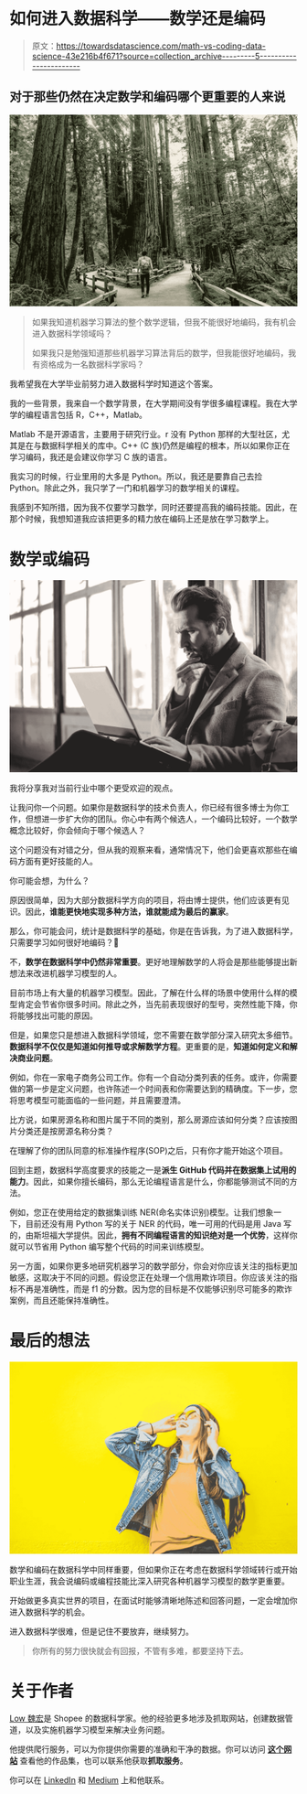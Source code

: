 # 如何进入数据科学——数学还是编码

> 原文：<https://towardsdatascience.com/math-vs-coding-data-science-43e216b4f671?source=collection_archive---------5----------------------->

## 对于那些仍然在决定数学和编码哪个更重要的人来说

![](img/5cd0695e9c62771f8a347ea2d2117dcd.png)

> 如果我知道机器学习算法的整个数学逻辑，但我不能很好地编码，我有机会进入数据科学领域吗？
> 
> 如果我只是勉强知道那些机器学习算法背后的数学，但我能很好地编码，我有资格成为一名数据科学家吗？

我希望我在大学毕业前努力进入数据科学时知道这个答案。

我的一些背景，我来自一个数学背景，在大学期间没有学很多编程课程。我在大学学的编程语言包括 R，C++，Matlab。

Matlab 不是开源语言，主要用于研究行业。r 没有 Python 那样的大型社区，尤其是在与数据科学相关的库中。C++ (C 族)仍然是编程的根本，所以如果你正在学习编码，我还是会建议你学习 C 族的语言。

我实习的时候，行业里用的大多是 Python。所以，我还是要靠自己去捡 Python。除此之外，我只学了一门和机器学习的数学相关的课程。

我感到不知所措，因为我不仅要学习数学，同时还要提高我的编码技能。因此，在那个时候，我想知道我应该把更多的精力放在编码上还是放在学习数学上。

# 数学或编码

![](img/59fa51f0ba200222e62db9c753257a7e.png)

我将分享我对当前行业中哪个更受欢迎的观点。

让我问你一个问题。如果你是数据科学的技术负责人，你已经有很多博士为你工作，但想进一步扩大你的团队。你心中有两个候选人，一个编码比较好，一个数学概念比较好，你会倾向于哪个候选人？

这个问题没有对错之分，但从我的观察来看，通常情况下，他们会更喜欢那些在编码方面有更好技能的人。

你可能会想，为什么？

原因很简单，因为大部分数据科学方向的项目，将由博士提供，他们应该更有见识。因此，**谁能更快地实现多种方法，谁就能成为最后的赢家**。

那么，你可能会问，统计是数据科学的基础，你是在告诉我，为了进入数据科学，只需要学习如何很好地编码？🤔

不，**数学在数据科学中仍然非常重要**。更好地理解数学的人将会是那些能够提出新想法来改进机器学习模型的人。

目前市场上有大量的机器学习模型。因此，了解在什么样的场景中使用什么样的模型肯定会节省你很多时间。除此之外，当先前表现很好的型号，突然性能下降，你将能够找出可能的原因。

但是，如果您只是想进入数据科学领域，您不需要在数学部分深入研究太多细节。**数据科学不仅仅是知道如何推导或求解数学方程**。更重要的是，**知道如何定义和解决商业问题**。

例如，你在一家电子商务公司工作。你有一个自动分类列表的任务。或许，你需要做的第一步是定义问题，也许陈述一个时间表和你需要达到的精确度。下一步，您将思考模型可能面临的一些问题，并且需要澄清。

比方说，如果房源名称和图片属于不同的类别，那么房源应该如何分类？应该按图片分类还是按房源名称分类？

在理解了你的团队同意的标准操作程序(SOP)之后，只有你才能开始这个项目。

回到主题，数据科学高度要求的技能之一是**派生 GitHub 代码并在数据集上试用的能力**。因此，如果你擅长编码，那么无论编程语言是什么，你都能够测试不同的方法。

例如，您正在使用给定的数据集训练 NER(命名实体识别)模型。让我们想象一下，目前还没有用 Python 写的关于 NER 的代码，唯一可用的代码是用 Java 写的，由斯坦福大学提供。因此，**拥有不同编程语言的知识绝对是一个优势**，这样你就可以节省用 Python 编写整个代码的时间来训练模型。

另一方面，如果你更多地研究机器学习的数学部分，你会对你应该关注的指标更加敏感，这取决于不同的问题。假设您正在处理一个信用欺诈项目。你应该关注的指标不再是准确性，而是 f1 的分数。因为您的目标是不仅能够识别尽可能多的欺诈案例，而且还能保持准确性。

# 最后的想法

![](img/d94fe008773ae61a79e678fd77e94f22.png)

数学和编码在数据科学中同样重要，但如果你正在考虑在数据科学领域转行或开始职业生涯，我会说编码或编程技能比深入研究各种机器学习模型的数学更重要。

开始做更多真实世界的项目，在面试时能够清晰地陈述和回答问题，一定会增加你进入数据科学的机会。

进入数据科学很难，但是记住不要放弃，继续努力。

> 你所有的努力很快就会有回报，不管有多难，都要坚持下去。

# 关于作者

[Low 魏宏](https://www.linkedin.com/in/lowweihong/?source=post_page---------------------------)是 Shopee 的数据科学家。他的经验更多地涉及抓取网站，创建数据管道，以及实施机器学习模型来解决业务问题。

他提供爬行服务，可以为你提供你需要的准确和干净的数据。你可以访问 [**这个网站**](https://www.thedataknight.com/) 查看他的作品集，也可以联系他获取**抓取服务**。

你可以在 [LinkedIn](https://www.linkedin.com/in/lowweihong/?source=post_page---------------------------) 和 [Medium](https://medium.com/@lowweihong?source=post_page---------------------------) 上和他联系。